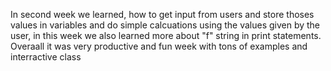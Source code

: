 In second week we learned, how to get input from users and store thoses values in variables and do simple calcuations using the values given by the user, in this week we also learned more about "f" string in print statements.
Overaall it was very productive and fun week with tons of examples and interractive class 
